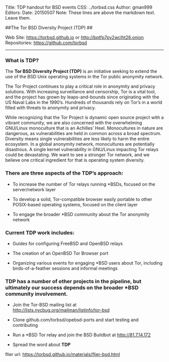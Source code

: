 Title: TDP handout for BSD events
CSS: ../torbsd.css
Author: gman999
Editors: 
Date: 20150507
Note: These lines are above the markdown text.  Leave them.

##The Tor BSD Diversity Project (TDP) ##

Web Site: https://torbsd.github.io or http://bptfp7py2wclht26.onion  
Repositories: https://github.com/torbsd  

-----

### What is __TDP__? ###

The __Tor BSD Diversity Project (TDP)__ is an initiative seeking to extend the use of the BSD Unix operating systems in the Tor public anonymity network.

The Tor Project continues to play a critical role in anonymity and privacy solutions. With increasing surveillance and censorship, Tor is a vital tool, and the project has grown by leaps-and-bounds since originating with the US Naval Labs in the 1990’s. Hundreds of thousands rely on Tor’s in a world filled with threats to anonymity and privacy.

While recognizing that the Tor Project is dynamic open source project with a vibrant community, we are also concerned with the overwhelming GNU/Linux monoculture that is an Achilles’ Heel. Monocultures in nature are dangerous, as vulnerabilities are held in common across a broad spectrum. Diversity means single vulnerabilities are less likely to harm the entire ecosystem. In a global anonymity network, monocultures are potentially disastrous. A single kernel vulnerability in GNU/Linux impacting Tor relays could be devastating. We want to see a stronger Tor network, and we believe one critical ingredient for that is operating system diversity.

### There are three aspects of the __TDP’s__ approach: ###

* To increase the number of Tor relays running *BSDs, focused on the server/network layer

* To develop a solid, Tor-compatible browser easily portable to other POSIX-based operating systems, focused on the client layer

* To engage the broader *BSD community about the Tor anonymity network

### Current __TDP__ work includes: ###

* Guides for configuring FreeBSD and OpenBSD relays

* The creation of an OpenBSD Tor Browser port

* Organizing various events for engaging *BSD users about Tor, including birds-of-a-feather sessions and informal meetings

### __TDP__ has a number of other projects in the pipeline, but ultimately our success depends on the broader *BSD community involvement. ###

* Join the Tor-BSD mailing list at http://lists.nycbug.org/mailman/listinfo/tor-bsd

* Clone github.com/torbsd/opebsd-ports and start testing and contributing

* Run a *BSD Tor relay and join the BSD Buildbot at http://81.7.14.172

* Spread the word about __TDP__

flier url: https://torbsd.github.io/materials/flier-bsd.html
